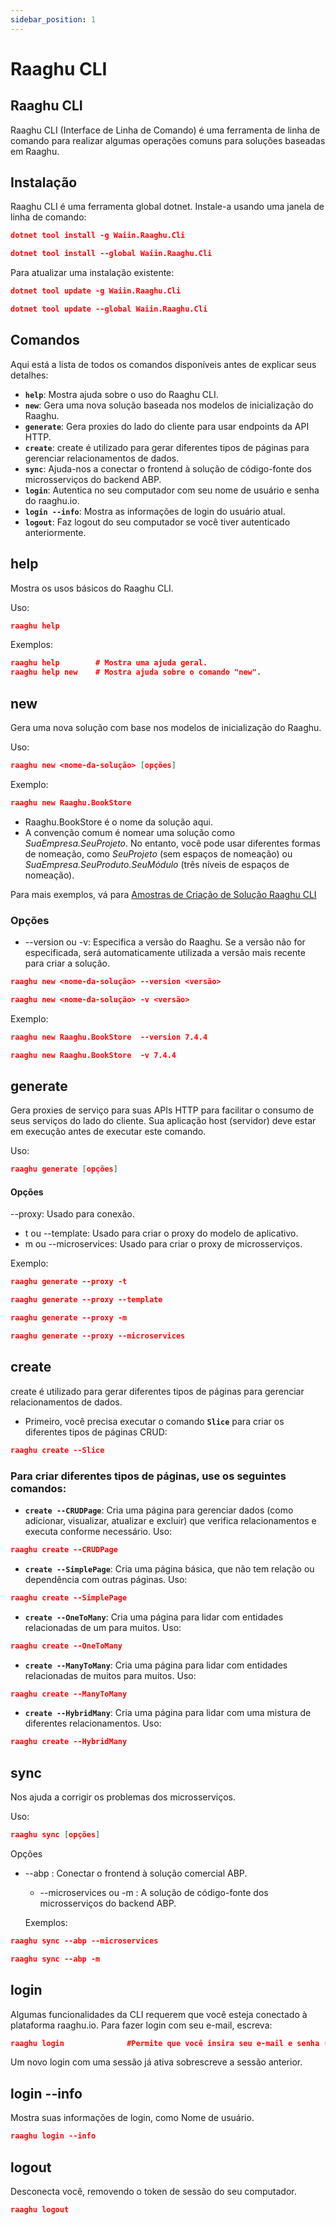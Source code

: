 ```yaml
---
sidebar_position: 1
---
```


# Raaghu CLI

## Raaghu CLI
Raaghu CLI (Interface de Linha de Comando) é uma ferramenta de linha de comando para realizar algumas operações comuns para soluções baseadas em Raaghu.

## Instalação
Raaghu CLI é uma ferramenta global dotnet. Instale-a usando uma janela de linha de comando:


````json
dotnet tool install -g Waiin.Raaghu.Cli
````
````json
dotnet tool install --global Waiin.Raaghu.Cli
````

Para atualizar uma instalação existente:

````json
dotnet tool update -g Waiin.Raaghu.Cli
````
````json
dotnet tool update --global Waiin.Raaghu.Cli
````


## Comandos
Aqui está a lista de todos os comandos disponíveis antes de explicar seus detalhes:

* **`help`**: Mostra ajuda sobre o uso do Raaghu CLI.
* **`new`**: Gera uma nova solução baseada nos modelos de inicialização do Raaghu.
* **`generate`**: Gera proxies do lado do cliente para usar endpoints da API HTTP.
* **`create`**: create é utilizado para gerar diferentes tipos de páginas para gerenciar relacionamentos de dados.
* **`sync`**: Ajuda-nos a conectar o frontend à solução de código-fonte dos microsserviços do backend ABP.
* **`login`**: Autentica no seu computador com seu nome de usuário e senha do raaghu.io.
* **`login --info`**: Mostra as informações de login do usuário atual.
* **`logout`**: Faz logout do seu computador se você tiver autenticado anteriormente.

## help
Mostra os usos básicos do Raaghu CLI.

Uso:

````json
raaghu help
````

Exemplos:

````json
raaghu help        # Mostra uma ajuda geral.
raaghu help new    # Mostra ajuda sobre o comando "new".
````

## new
Gera uma nova solução com base nos modelos de inicialização do Raaghu.

Uso:
````json
raaghu new <nome-da-solução> [opções]
````
Exemplo:
````json
raaghu new Raaghu.BookStore 
````
* Raaghu.BookStore é o nome da solução aqui.
* A convenção comum é nomear uma solução como *SuaEmpresa.SeuProjeto*. No entanto, você pode usar diferentes formas de nomeação, como *SeuProjeto* (sem espaços de nomeação) ou *SuaEmpresa.SeuProduto.SeuMódulo* (três níveis de espaços de nomeação).

Para mais exemplos, vá para [Amostras de Criação de Solução Raaghu CLI](./CLI-New-Command-Samples.md#new)

### Opções
* --version ou -v: Especifica a versão do Raaghu. Se a versão não for especificada, será automaticamente utilizada a versão mais recente para criar a solução.

````json
raaghu new <nome-da-solução> --version <versão>
````
````json
raaghu new <nome-da-solução> -v <versão>
````

Exemplo:

````json
raaghu new Raaghu.BookStore  --version 7.4.4
````
````json
raaghu new Raaghu.BookStore  -v 7.4.4
````
## generate
Gera proxies de serviço para suas APIs HTTP para facilitar o consumo de seus serviços do lado do cliente. Sua aplicação host (servidor) deve estar em execução antes de executar este comando.

Uso:
```json
raaghu generate [opções]
```
#### Opções
--proxy: Usado para conexão.
  - t ou --template: Usado para criar o proxy do modelo de aplicativo.
  - m ou --microservices: Usado para criar o proxy de microsserviços.

Exemplo:

```json
raaghu generate --proxy -t
``` 
```json
raaghu generate --proxy --template
``` 
```json
raaghu generate --proxy -m
```
```json
raaghu generate --proxy --microservices
```


## create

create é utilizado para gerar diferentes tipos de páginas para gerenciar relacionamentos de dados.

- Primeiro, você precisa executar o comando **`Slice`** para criar os diferentes tipos de páginas CRUD:
```json
raaghu create --Slice
```

### Para criar diferentes tipos de páginas, use os seguintes comandos:

* **`create --CRUDPage`**: Cria uma página para gerenciar dados (como adicionar, visualizar, atualizar e excluir) que verifica relacionamentos e executa conforme necessário.
Uso:
```json
raaghu create --CRUDPage
```
* **`create --SimplePage`**: Cria uma página básica, que não tem relação ou dependência com outras páginas.
Uso:
```json
raaghu create --SimplePage
```
* **`create --OneToMany`**: Cria uma página para lidar com entidades relacionadas de um para muitos.
Uso:
```json
raaghu create --OneToMany
```
* **`create --ManyToMany`**: Cria uma página para lidar com entidades relacionadas de muitos para muitos.
Uso:
```json
raaghu create --ManyToMany
```
* **`create --HybridMany`**: Cria uma página para lidar com uma mistura de diferentes relacionamentos.
Uso:
```json
raaghu create --HybridMany
```

## sync 

Nos ajuda a corrigir os problemas dos microsserviços.

Uso:
```json
raaghu sync [opções]
```
Opções
- --abp : Conectar o frontend à solução comercial ABP.
  - --microservices ou -m : A solução de código-fonte dos microsserviços do backend ABP.

  Exemplos:
```json
raaghu sync --abp --microservices
``` 
```json
raaghu sync --abp -m
```
## login
Algumas funcionalidades da CLI requerem que você esteja conectado à plataforma raaghu.io. Para fazer login com seu e-mail, escreva:

````json
raaghu login              #Permite que você insira seu e-mail e senha (ocultos)
````

Um novo login com uma sessão já ativa sobrescreve a sessão anterior.

## login --info
Mostra suas informações de login, como Nome de usuário.

````json
raaghu login --info
````
## logout
Desconecta você, removendo o token de sessão do seu computador.

````json
raaghu logout
````





